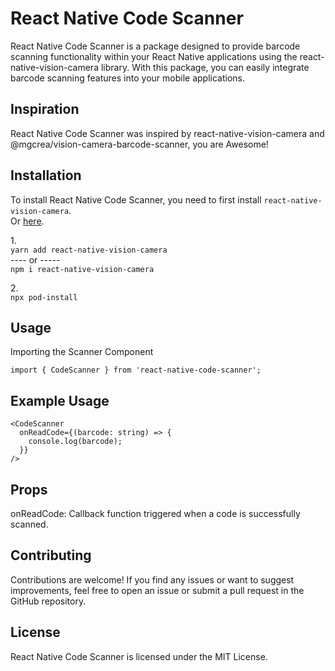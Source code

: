 # React Native Code Scanner 
React Native Code Scanner is a package designed to provide barcode scanning functionality within your React Native applications using the react-native-vision-camera library. With this package, you can easily integrate barcode scanning features into your mobile applications.

## Inspiration
React Native Code Scanner was inspired by react-native-vision-camera and @mgcrea/vision-camera-barcode-scanner, you are Awesome!<br />

## Installation

To install React Native Code Scanner, you need to first install `react-native-vision-camera`.<br/>
Or [here](https://github.com/mrousavy/react-native-vision-camera).

1.<br/>
`yarn add react-native-vision-camera`<br/>
---- or -----<br/>
`npm i react-native-vision-camera`<br/>

2.<br/>
`npx pod-install`

## Usage
Importing the Scanner Component</br>
```
import { CodeScanner } from 'react-native-code-scanner';
```

## Example Usage
```
<CodeScanner
  onReadCode={(barcode: string) => {
    console.log(barcode);
  }}
/>
```

## Props
onReadCode: Callback function triggered when a code is successfully scanned.

## Contributing
Contributions are welcome! If you find any issues or want to suggest improvements, feel free to open an issue or submit a pull request in the GitHub repository.

## License
React Native Code Scanner is licensed under the MIT License.
